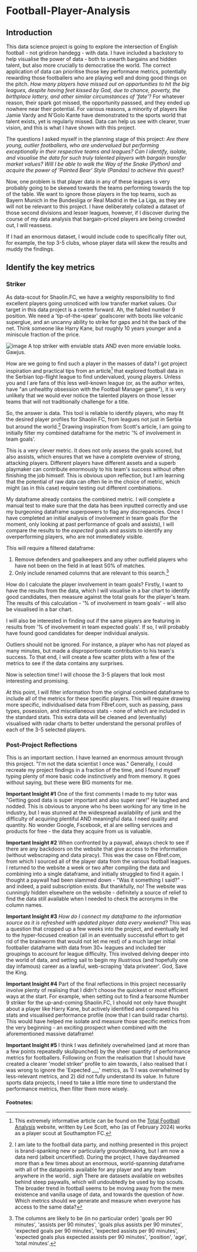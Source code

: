 # Football-Player-Analysis

## Introduction

This data science project is going to explore the intersection of English football - not gridiron handegg - with data. I have included a backstory to help visualise the power of data - both to unearth bargains and hidden talent, but also more crucially to democratise the world. The correct application of data can prioritise those key performane metrics, potentially rewarding those footballers who are playing well and doing good things on the pitch. *How many players have missed out on opportunities to hit the big leagues, despite having feet kissed by God, due to chance, poverty, the birthplace lottery, and other similar circumstances of 'fate'?* For whatever reason, their spark got missed, the opportunity passsed, and they ended up nowhere near their potential. For various reasons, a minority of players like Jamie Vardy and N'Golo Kante have demonstrated to the sports world that talent exists, yet is regularly missed. Data can help us see with clearer, truer vision, and this is what I have shown with this project.

The questions I asked myself in the planning stage of this project: 
*Are there young, outlier footballers, who are undervalued but performing exceptionally in their respective teams and leagues?*
*Can I identify, isolate, and visualise the data for such truly talented players with bargain transfer market values?* 
*Will I be able to walk the Way of the Snake (Python) and acquire the power of 'Painted Bear' Style (Pandas) to achieve this quest?*  

Now, one problem is that player data in any of these leagues is very probably going to be skewed towards the teams performing towards the top of the table. We want to ignore those players in the top teams, such as Bayern Munich in the Bundesliga or Real Madrid in the La Liga, as they are will not be relevant to this project. I have deliberately collated a dataset of those second divisions and lesser leagues, however, if I discover during the course of my data analysis that bargain-priced players are being crowded out, I will reassess.

If I had an enormous dataset, I would include code to specifically filter out, for example, the top 3-5 clubs, whose player data will skew the results and muddy the findings.

## Identify the key metrics

### Striker

As data-scout for Shaolin.FC, we have a weighty responsibility to find excellent players going unnoticed with low transfer market values. Our target in this data project is a centre forward. Ah, the fabled number 9 position. We need a 'tip-of-the-spear' goalscorer with boots like volcanic superglue, and an uncanny ability to strike for gaps and hit the back of the net. Think someone like Harry Kane, but roughly 10 years younger and a miniscule fraction of the price.

![image](https://github.com/brutucas/Football-Player-Analysis/assets/154451874/a7cdd34e-21aa-43a8-ad35-5e0af8d9f869) A top striker with enviable stats AND even more enviable looks. Gawjus.

How are we going to find such a player in the masses of data? I got project inspiration and practical tips from an article[^fn1] that explored football data in the Serbian top-flight league to find undervalued, young players. Unless you and I are fans of this less well-known league (or, as the author writes, have "an unhealthy obsession with the Football Manager game"), it is very unlikely that we would ever notice the talented players on those lesser teams that will not traditionally challenge for a title.

So, the answer is data. This tool is reliable to identify players, who may fit the desired player profiles for Shaolin FC, from leagues not just in Serbia but around the world.[^fn2] Drawing inspiration from Scott's article, I am going to initially filter my combined dataframe for the metric '% of involvement in team goals'. 

This is a very clever metric. It does not only assess the goals scored, but also assists, which ensures that we have a complete overview of strong, attacking players. Different players have different assets and a superb playmaker can contribute enormously to his team's success without often finishing the job himself. This is obvious upon reflection, but I am learning that the potential of raw data can often lie in the choice of metric, which might (as in this case) require testing out different combinations.

My dataframe already contains the combined metric. I will complete a manual test to make sure that the data has been inputted correctly and use my burgeoning dataframe superpowers to flag any discrepancies. Once I have completed an initial analysis of involvement in team goals (for the moment, only looking at past performance of goals and assists), I will compare the results to the *expected* goals and assists to identify any overperforming players, who are not immediately visible.

This will require a filtered dataframe:
1. Remove defenders and goalkeepers and any other outfield players who have not been on the field in at least 50% of matches.
2. Only include renamed columns that are relevant to this search.[^fn3]

How do I calculate the player involvement in team goals? Firstly, I want to have the results from the data, which I will visualise in a bar chart to identify good candidates, then measure against the total goals for the player's team. The results of this calculation - '% of involvement in team goals' - will also be visualised in a bar chart. 

I will also be interested in finding out if the same players are featuring in results from '% of involvement in team expected goals'. If so, I will probably have found good candidates for deeper individual analysis.

Outliers should not be ignored. For instance, a player who has not played as many minutes, but made a disproportionate contribution to his team's success. To that end, I will create a few scatter plots with a few of the metrics to see if the data contains any surprises. 

Now is selection time! I will choose the 3-5 players that look most interesting and promising.

At this point, I will filter information from the original combined dataframe to include all of the metrics for these specific players. This will require drawing more specific, individualised data from FBref.com, such as passing, pass types, posession, and miscellaneous stats - none of which are included in the standard stats. This extra data will be cleaned and (eventually) visualised with radar charts to better understand the personal profiles of each of the 3-5 selected players. 

### Post-Project Reflections

This is an important section. I have learned an enormous amount through this project. "I'm not the data scientist I once was." Generally, I could recreate my project findings in a fraction of the time, and I found myself typing plenty of more basic code instinctively and from memory. It goes without saying, but these were BIG moments for me.

**Important Insight #1**
One of the first comments I made to my tutor was "Getting good data is super important and also super rare!" He laughed and nodded. This is obvious to anyone who hs been working for any time in he industry, but I was stunned at the widespread availability of junk and the difficulty of acquiring plentiful AND meaningful data. I need quality and quantity. No wonder Google, Fscebook, et al are selling services and products for free - the data they acquire from us is valuable. 

**Important Insight #2**
When confronted by a paywall, always check to see if there are any backdoors on the website that give access to the information (without webscraping and data piracy). This was the case on FBref.com, from which I sourced all of the player data from the various football leagues. I returned to the website a week or two after compiling the data and combining into a single dataframe, and initially struggled to find it again. I thought a paywall had been slammed down - "Was it something I said?" - and indeed, a paid subscription exists. But thankfully, no! The website was cunningly hidden elsewhere on the website - definitely a source of relief to find the data still available when I needed to check the acronyms in the column names.

**Important Insight #3**
*How do I connect my dataframe to the information source as it is refreshed with updated player data every weekend?* This was a question that cropped up a few weeks into the project, and eventually led to the hyper-focused creation (all in an eventually successful effort to get rid of the brainworm that would not let me rest) of a much larger initial footballer dataframe with data from 30+ leagues and included tier groupings to account for league difficulty. This involved delving deeper into the world of data, and setting sail to begin my illustrious (and hopefully one day infamous) career as a lawful, web-scraping 'data privateer'. God, Save the King.

**Important Insight #4**
Part of the final reflections in this project necessarily involve plenty of realising that I didn't choose the quickest or most efficient ways at the start. For example, when setting out to find a fearsome Number 9 striker for the up-and-coming Shaolin.FC, I should not only have thought about a player like Harry Kane, but actively identified and compared his stats and visualised performance profile (now that I can build radar charts). This would have helped me isolate and measure those specific metrics from the very beginning - an exciting prospect when combined with the aforementioned massive dataframe!

**Important Insight #5**
I think I was definitely overwhelmed (and at more than a few points repeatedly skullpunched) by the sheer quantity of performance metrics for footballers. Following on from the realisation that I should have created a clearer 'model striker' profile to aim towards, I also realised that I was wrong to ignore the 'Expected ___' metrics, as 1) I was overwhelmed by less-relevant metrics, and 2) did not fully understand its value. In future sports data projects, I need to take a little more time to understand the performance metrics, then filter them more wisely. 

#### Footnotes:
[^fn1]: This extremely informative article can be found on the [Total Football Analysis](https://totalfootballanalysis.com/data-analysis/data-analysis-finding-undervalued-young-players-in-the-serbian-top-flight) website, written by Lee Scott, who (as of February 2024) works as a player scout at Southampton FC. 
[^fn2]: I am late to the football data party, and nothing presented in this project is brand-spanking new or particularly groundbreaking, but I am now a data nerd (albeit uncertified). During the project, I have daydreamed more than a few times about an enormous, world-spanning dataframe with all of the datapoints available for any player and any team anywhere in the world.. *sigh* There are datasets available on websites behind steep paywalls, which will undoubtedly be used by top scouts. The broader trend in football seems to be moving away from the mere existence and vanilla usage of data, and towards the question of *how*. Which metrics should we generate and measure when everyone has access to the same data? 
[^fn3]: The columns are likely to be (in no particular order) 'goals per 90 minutes', 'assists per 90 minutes', 'goals plus assists per 90 minutes', 'expected goals per 90 minutes', 'expected assists per 90 minutes', 'expected goals plus expected assists per 90 minutes', 'position', 'age', 'total minutes'.
